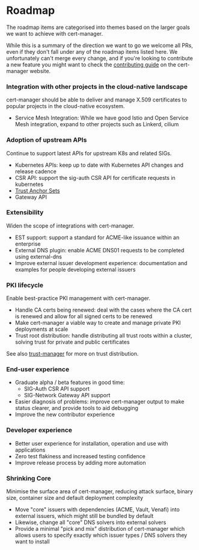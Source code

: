 Roadmap
=======

The roadmap items are categorised into themes based on the larger goals we want to achieve with cert-manager.


While this is a summary of the direction we want to go we welcome all PRs, even if they don't fall under any of the roadmap items
listed here. We unfortunately can't merge every change, and if you're looking to contribute a new feature you might want to
check the [contributing guide](https://cert-manager.io/docs/contributing/) on the cert-manager website.


### Integration with other projects in the cloud-native landscape

cert-manager should be able to deliver and manage X.509 certificates to popular
projects in the cloud-native ecosystem.

- Service Mesh Integration: While we have good Istio and Open Service Mesh integration, expand to other projects such as Linkerd, cilium

### Adoption of upstream APIs

Continue to support latest APIs for upstream K8s and related SIGs.

- Kubernetes APIs: keep up to date with Kubernetes API changes and release cadence
- CSR API: support the sig-auth CSR API for certificate requests in kubernetes
- [Trust Anchor Sets](https://github.com/kubernetes/enhancements/pull/3258)
- Gateway API

### Extensibility

Widen the scope of integrations with cert-manager.

- EST support: support a standard for ACME-like issuance within an enterprise
- External DNS plugin: enable ACME DNS01 requests to be completed using external-dns
- Improve external issuer development experience: documentation and examples for people developing external issuers

### PKI lifecycle

Enable best-practice PKI management with cert-manager.

- Handle CA certs being renewed: deal with the cases where the CA cert is renewed and allow for all signed certs to be renewed
- Make cert-manager a viable way to create and manage private PKI deployments at scale
- Trust root distribution: handle distributing all trust roots within a cluster, solving trust for private and public certificates

See also [trust-manager](https://cert-manager.io/docs/projects/trust/) for more on trust distribution.

### End-user experience

- Graduate alpha / beta features in good time:
  - SIG-Auth CSR API support
  - SIG-Network Gateway API support
- Easier diagnosis of problems: improve cert-manager output to make status clearer, and provide tools to aid debugging
- Improve the new contributor experience

### Developer experience

- Better user experience for installation, operation and use with applications
- Zero test flakiness and increased testing confidence
- Improve release process by adding more automation

### Shrinking Core

Minimise the surface area of cert-manager, reducing attack surface, binary size, container size and default deployment complexity

- Move "core" issuers with dependencies (ACME, Vault, Venafi) into external issuers, which might still be bundled by default
- Likewise, change all "core" DNS solvers into external solvers
- Provide a minimal "pick and mix" distribution of cert-manager which allows users to specify exactly which issuer types / DNS solvers they want to install
